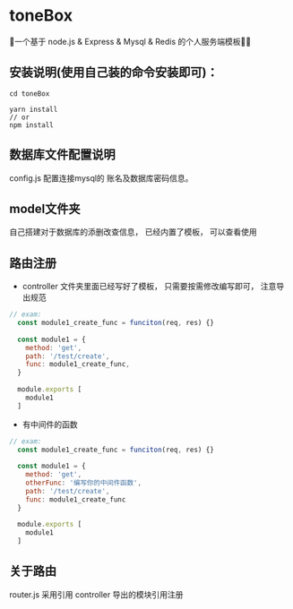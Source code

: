 # toneBox
🎁一个基于 node.js &amp; Express &amp; Mysql &amp; Redis 的个人服务端模板💪🏻

## 安装说明(使用自己装的命令安装即可)：

```shell
cd toneBox

yarn install 
// or 
npm install
```


## 数据库文件配置说明
config.js 
配置连接mysql的 账名及数据库密码信息。

## model文件夹
自己搭建对于数据库的添删改查信息， 已经内置了模板， 可以查看使用

## 路由注册
- controller 文件夹里面已经写好了模板， 只需要按需修改编写即可， 注意导出规范
```js
// exam:
  const module1_create_func = funciton(req, res) {}
  
  const module1 = {
    method: 'get',
    path: '/test/create',
    func: module1_create_func,
  }
  
  module.exports [
    module1
  ]
```

- 有中间件的函数
```js
// exam:
  const module1_create_func = funciton(req, res) {}
  
  const module1 = {
    method: 'get',
    otherFunc: '编写你的中间件函数',
    path: '/test/create',
    func: module1_create_func
  }
  
  module.exports [
    module1
  ]
```

## 关于路由
router.js 采用引用  controller 导出的模块引用注册
